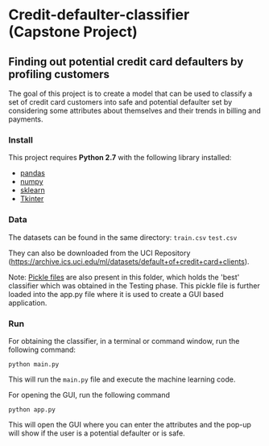 # Credit-defaulter-classifier (Capstone Project)
## Finding out potential credit card defaulters by profiling customers

The goal of this project is to create a model that can be used to classify a set of credit card customers into safe and potential defaulter set by considering some attributes about themselves and their trends in billing and payments.

### Install

This project requires **Python 2.7** with the following library installed:
- [pandas](http://pandas.pydata.org/)
- [numpy](http://www.numpy.org/)
- [sklearn](http://scikit-learn.org/stable/install.html)
- [Tkinter](https://docs.python.org/2/library/tkinter.html)

### Data

The datasets can be found in the same directory:
`train.csv`
`test.csv`

They can also be downloaded from the UCI Repository (https://archive.ics.uci.edu/ml/datasets/default+of+credit+card+clients).

Note: [Pickle files](https://docs.python.org/2/library/pickle.html) are also present in this folder, which holds the 'best' classifier which was obtained in the Testing phase. This pickle file is further loaded into the app.py file where it is used to create a GUI based application.

### Run

For obtaining the classifier, in a terminal or command window, run the following command:

`python main.py`

This will run the `main.py` file and execute the machine learning code.

For opening the GUI, run the following command

`python app.py`

This will open the GUI where you can enter the attributes and the pop-up will show if the user is a potential defaulter or is safe.
